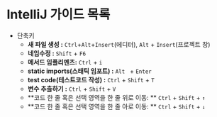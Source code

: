 # IntelliJ 가이드 목록
- 단축키
  - **새 파일 생성 :**    `Ctrl`+`Alt`+`Insert`(에디터), `Alt` + `Insert`(프로젝트 창)
  - **네임수정 :** `Shift` + `F6`
  - **메서드 임플리멘츠:** `Ctrl` + `i`
  - **static imports(스태틱 임포트) :** `Alt ` + `Enter`
  - **test code(테스트코드 작성) :**  `Ctrl` + `Shift` + `T`
  - **변수 추출하기 :** `Ctrl` + `Shift` + `V` 
  - **코드 한 줄 혹은 선택 영역을 한 줄 위로 이동: ** `Ctrl` + `Shift` + `↑`
  - **코드 한 줄 혹은 선택 영역을 한 줄 아로 이동: ** `Ctrl` + `Shift` + `↓`

